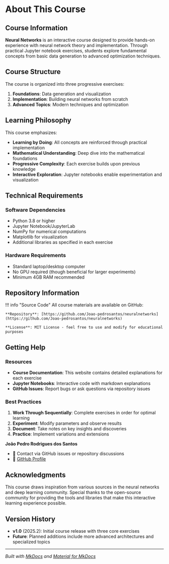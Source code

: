 # About This Course

## Course Information

**Neural Networks** is an interactive course designed to provide hands-on experience with neural network theory and implementation. Through practical Jupyter notebook exercises, students explore fundamental concepts from basic data generation to advanced optimization techniques.

## Course Structure

The course is organized into three progressive exercises:

1. **Foundations**: Data generation and visualization
2. **Implementation**: Building neural networks from scratch  
3. **Advanced Topics**: Modern techniques and optimization

## Learning Philosophy

This course emphasizes:

- **Learning by Doing**: All concepts are reinforced through practical implementation
- **Mathematical Understanding**: Deep dive into the mathematical foundations
- **Progressive Complexity**: Each exercise builds upon previous knowledge
- **Interactive Exploration**: Jupyter notebooks enable experimentation and visualization

## Technical Requirements

### Software Dependencies
- Python 3.8 or higher
- Jupyter Notebook/JupyterLab
- NumPy for numerical computations
- Matplotlib for visualization
- Additional libraries as specified in each exercise

### Hardware Requirements
- Standard laptop/desktop computer
- No GPU required (though beneficial for larger experiments)
- Minimum 4GB RAM recommended

## Repository Information

!!! info "Source Code"
    All course materials are available on GitHub:
    
    **Repository**: [https://github.com/Joao-pedrosantos/neuralnetworks](https://github.com/Joao-pedrosantos/neuralnetworks)
    
    **License**: MIT License - feel free to use and modify for educational purposes

## Getting Help

### Resources
- **Course Documentation**: This website contains detailed explanations for each exercise
- **Jupyter Notebooks**: Interactive code with markdown explanations
- **GitHub Issues**: Report bugs or ask questions via repository issues

### Best Practices
1. **Work Through Sequentially**: Complete exercises in order for optimal learning
2. **Experiment**: Modify parameters and observe results
3. **Document**: Take notes on key insights and discoveries
4. **Practice**: Implement variations and extensions


**João Pedro Rodrigues dos Santos**  

- 📧 Contact via GitHub issues or repository discussions
- 🔗 [GitHub Profile](https://github.com/Joao-pedrosantos)

## Acknowledgments

This course draws inspiration from various sources in the neural networks and deep learning community. Special thanks to the open-source community for providing the tools and libraries that make this interactive learning experience possible.

## Version History

- **v1.0** (2025.2): Initial course release with three core exercises
- **Future**: Planned additions include more advanced architectures and specialized topics

---

*Built with [MkDocs](https://www.mkdocs.org/) and [Material for MkDocs](https://squidfunk.github.io/mkdocs-material/)*